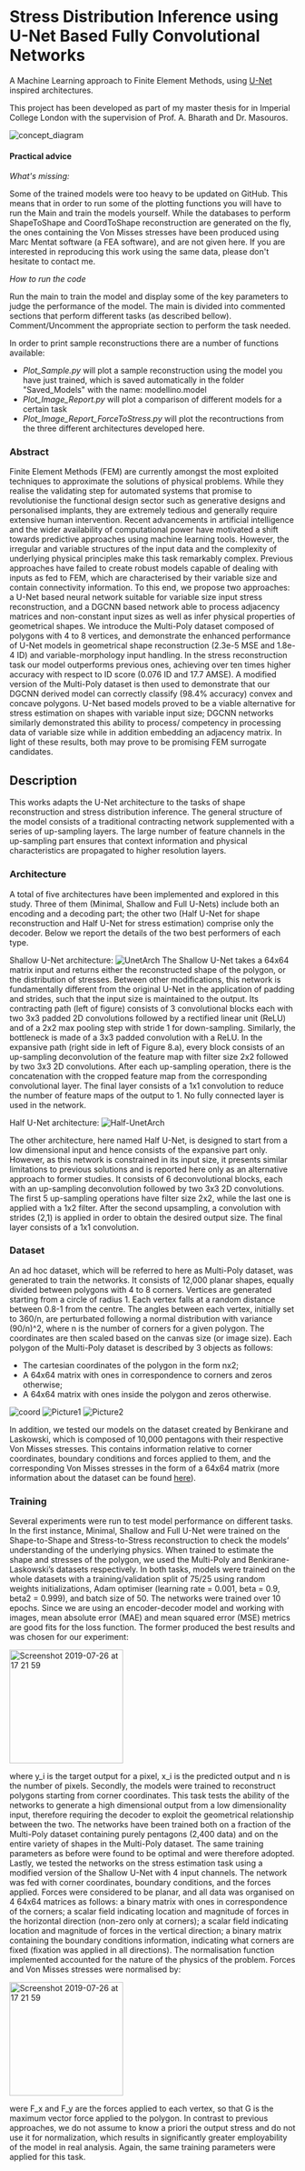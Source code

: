 # Stress Distribution Inference using U-Net Based Fully Convolutional Networks

A Machine Learning approach to Finite Element Methods, using [U-Net](https://github.com/zhixuhao/unet) inspired architectures.


This project has been developed as part of my master thesis for in Imperial College London with the supervision of Prof. A. Bharath and Dr. Masouros.

![concept_diagram](https://user-images.githubusercontent.com/30337324/61964160-26730100-afc5-11e9-9c13-95d752d206fb.jpeg)

#### Practical advice

*What's missing:*

Some of the trained models were too heavy to be updated on GitHub. This means that in order to run some of the 
plotting functions you will have to run the Main and train the models yourself.
While the databases to perform ShapeToShape and CoordToShape reconstruction are generated on the fly, the ones containing
the Von Misses stresses have been produced using Marc Mentat software (a FEA software), and are not given here. If you are
interested in reproducing this work using the same data, please don't hesitate to contact me.

*How to run the code*

Run the main to train the model and display some of the key parameters to judge the performance of the model.
The main is divided into commented sections that perform different tasks (as described bellow). Comment/Uncomment the 
appropriate section to perform the task needed.

In order to print sample reconstructions there are a number of functions available:
- *Plot_Sample.py* will plot a sample reconstruction using the model you have just trained, which is saved automatically
in the folder "Saved_Models" with the name: modellino.model
- *Plot_Image_Report.py* will plot a comparison of different models for a certain task
- *Plot_Image_Report_ForceToStress.py* will plot the recontructions from the three different architectures developed here.

### Abstract

Finite Element Methods (FEM) are currently amongst the most exploited techniques to approximate the solutions of physical 
problems. While they realise the validating step for automated systems that promise to revolutionise the functional design
sector such as generative designs and personalised implants, they are extremely tedious and generally require extensive 
human intervention. Recent advancements in artificial intelligence and the wider availability of computational power have
motivated a shift towards predictive approaches using machine learning tools. However, the irregular and variable structures
of the input data and the complexity of underlying physical principles make this task remarkably complex. Previous approaches
have failed to create robust models capable of dealing with inputs as fed to FEM, which are characterised by their variable 
size and contain connectivity information. To this end, we propose two approaches: a U-Net based neural network suitable for
variable size input stress reconstruction, and a DGCNN based network able to process adjacency matrices and non-constant 
input sizes as well as infer physical properties of geometrical shapes. We introduce the Multi-Poly dataset composed of 
polygons with 4 to 8 vertices, and demonstrate the enhanced performance of U-Net models in geometrical shape reconstruction
(2.3e-5 MSE and 1.8e-4 ID) and variable-morphology input handling. In the stress reconstruction task our model outperforms 
previous ones, achieving over ten times higher accuracy with respect to ID score (0.076 ID and 17.7 AMSE). A modified version
of the Multi-Poly dataset is then used to demonstrate that our DGCNN derived model can correctly classify (98.4% accuracy)
convex and concave polygons. U-Net based models proved to be a viable alternative for stress estimation on shapes with
variable input size; DGCNN networks similarly demonstrated this ability to process/ competency in processing data of variable
size while in addition embedding an adjacency matrix. In light of these results, both may prove to be promising FEM surrogate
candidates. 

## Description

This works adapts the U-Net architecture to the tasks of shape reconstruction and stress distribution inference. The general structure of the model consists of a traditional contracting network supplemented with a series of up-sampling layers. The large number of feature channels in the up-sampling part ensures that context information and physical characteristics are propagated to higher resolution layers. 

### Architecture

A total of five architectures have been implemented and explored in this study. Three of them (Minimal, Shallow and Full U-Nets) include both an encoding and a decoding part; the other two (Half U-Net for shape reconstruction and Half U-Net for stress estimation) comprise only the decoder. Below we report the details of the two best performers of each type. 

Shallow U-Net architecture:
![UnetArch](https://user-images.githubusercontent.com/30337324/61965127-6c30c900-afc7-11e9-8c12-6290aeb9995d.png)
The Shallow U-Net takes a 64x64 matrix input and returns either the reconstructed shape of the polygon, or the distribution of stresses. Between other modifications, this network is fundamentally different from the original U-Net in the application of padding and strides, such that the input size is maintained to the output.
Its contracting path (left of figure) consists of 3 convolutional blocks each with two 3x3 padded 2D convolutions followed by a rectified linear unit (ReLU) and of a 2x2 max pooling step with stride 1 for down-sampling. Similarly, the bottleneck is made of a 3x3 padded convolution with a ReLU. In the expansive path (right side in left of Figure 8.a), every block consists of an up-sampling deconvolution of the feature map with filter size 2x2 followed by two 3x3 2D convolutions. After each up-sampling operation, there is the concatenation with the cropped feature map from the corresponding convolutional layer. The final layer consists of a 1x1 convolution to reduce the number of feature maps of the output to 1. No fully connected layer is used in the network.

Half U-Net architecture:
![Half-UnetArch](https://user-images.githubusercontent.com/30337324/61965155-7a7ee500-afc7-11e9-87ee-ac0463f31a6a.png)

The other architecture, here named Half U-Net, is designed to start from a low dimensional input and hence consists of the expansive part only. However, as this network is constrained in its input size, it presents similar limitations to previous solutions and is reported here only as an alternative approach to former studies.
It consists of 6 deconvolutional blocks, each with an up-sampling deconvolution followed by two 3x3 2D convolutions. The first 5 up-sampling operations have filter size 2x2, while the last one is applied with a 1x2 filter. After the second upsampling, a convolution with strides (2,1) is applied in order to obtain the desired output size. The final layer consists of a 1x1 convolution.

### Dataset

An ad hoc dataset, which will be referred to here as Multi-Poly dataset, was generated to train the networks. It consists of 12,000 planar shapes, equally divided between polygons with 4 to 8 corners. Vertices are generated starting from a circle of radius 1. Each vertex falls at a random distance between 0.8-1 from the centre. The angles between each vertex, initially set to 360/n, are perturbated following a normal distribution with variance (90/n)^2, where n is the number of corners for a given polygon. The coordinates are then scaled based on the canvas size (or image size).
Each polygon of the Multi-Poly dataset is described by 3 objects as follows:
- The cartesian coordinates of the polygon in the form nx2;
- A 64x64 matrix with ones in correspondence to corners and zeros otherwise;
- A 64x64 matrix with ones inside the polygon and zeros otherwise. 

![coord](https://user-images.githubusercontent.com/30337324/61965604-7e5f3700-afc8-11e9-8411-77acc86e910e.png)
![Picture1](https://user-images.githubusercontent.com/30337324/61965629-8919cc00-afc8-11e9-9e66-20998b2579c2.png)
![Picture2](https://user-images.githubusercontent.com/30337324/61965640-920a9d80-afc8-11e9-90c4-04a4ad553b4a.png)

In addition, we tested our models on the dataset created by Benkirane and Laskowski, which is composed of 10,000 pentagons with their respective Von Misses stresses. This contains information relative to corner coordinates, boundary conditions and forces applied to them, and the corresponding Von Misses stresses in the form of a 64x64 matrix (more information about the dataset can be found [here](https://github.com/mlaskowski17/Exploring-Design-Spaces)).

### Training

Several experiments were run to test model performance on different tasks.
In the first instance, Minimal, Shallow and Full U-Net were trained on the Shape-to-Shape and Stress-to-Stress reconstruction to check the models’ understanding of the underlying physics. When trained to estimate the shape and stresses of the polygon, we used the Multi-Poly and Benkirane-Laskowski’s datasets respectively. In both tasks, models were trained on the whole datasets with a training/validation split of 75/25 using random weights initializations, Adam optimiser (learning rate = 0.001, beta = 0.9, beta2 = 0.999), and batch size of 50. The networks were trained over 10 epochs. Since we are using an encoder-decoder model and working with images, mean absolute error (MAE) and mean squared error (MSE) metrics are good fits for the loss function. The former produced the best results and was chosen for our experiment:

<img width="200" alt="Screenshot 2019-07-26 at 17 21 59" src="https://user-images.githubusercontent.com/30337324/61966158-e3675c80-afc9-11e9-90fa-cce026391505.png">

where y_i  is the target output for a pixel, x_i  is the predicted output and n is the number of pixels.
Secondly, the models were trained to reconstruct polygons starting from corner coordinates. This task tests the ability of the networks to generate a high dimensional output from a low dimensionality input, therefore requiring the decoder to exploit the geometrical relationship between the two. The networks have been trained both on a fraction of the Multi-Poly dataset containing purely pentagons (2,400 data) and on the entire variety of shapes in the Multi-Poly dataset. The same training parameters as before were found to be optimal and were therefore adopted.
Lastly, we tested the networks on the stress estimation task using a modified version of the Shallow U-Net with 4 input channels. The network was fed with corner coordinates, boundary conditions, and the forces applied. Forces were considered to be planar, and all data was organised on 4 64x64 matrices as follows:
	a binary matrix with ones in correspondence of the corners;
	a scalar field indicating location and magnitude of forces in the horizontal direction (non-zero only at corners);
	a scalar field indicating location and magnitude of forces in the vertical direction;
	a binary matrix containing the boundary conditions information, indicating what corners are fixed (fixation was applied in all directions).
The normalisation function implemented accounted for the nature of the physics of the problem. Forces and Von Misses stresses were normalised by:

<img width="200" alt="Screenshot 2019-07-26 at 17 21 59" src="https://user-images.githubusercontent.com/30337324/61966247-1b6e9f80-afca-11e9-8d5d-293d7ee7148c.png">

were F_x and F_y are the forces applied to each vertex, so that G is the maximum vector force applied to the polygon. In contrast to previous approaches, we do not assume to know a priori the output stress and do not use it for normalization, which results in significantly greater employability of the model in real analysis.
Again, the same training parameters were applied for this task.

